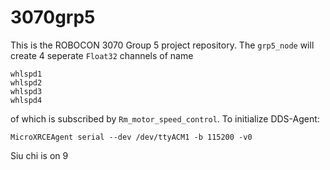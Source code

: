 # 3070grp5

This is the ROBOCON 3070 Group 5 project repository.
The `grp5_node` will create 4 seperate `Float32` channels of name
```
whlspd1
whlspd2
whlspd3
whlspd4
```
of which is subscribed by `Rm_motor_speed_control`.
To initialize DDS-Agent:
```
MicroXRCEAgent serial --dev /dev/ttyACM1 -b 115200 -v0
```
Siu chi is on 9
